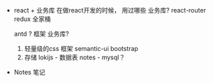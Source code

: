 - react + 业务库
  在做react开发的时候， 用过哪些
  业务库? 
  react-router 
  redux 全家桶

  antd ?   框架 
  业务库? 
    1. 轻量级的css 框架 
      semantic-ui bootstrap
    2. 存储  lokijs
      - 数据表  notes
      - mysql？ 

- Notes 笔记 
